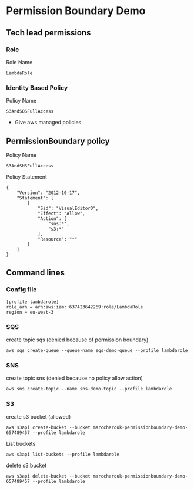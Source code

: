 # Permission Boundary Demo

## Tech lead permissions

### Role

Role Name
```
LambdaRole
```

### Identity Based Policy

Policy Name
``` 
S3AndSQSFullAccess
```

* Give aws managed policies

## PermissionBoundary policy

Policy Name
```
S3AndSNSFullAccess
```

Policy Statement

```
{
    "Version": "2012-10-17",
    "Statement": [
        {
            "Sid": "VisualEditor0",
            "Effect": "Allow",
            "Action": [
                "sns:*",
                "s3:*"
            ],
            "Resource": "*"
        }
    ]
}
```


## Command lines

### Config file

```
[profile lambdarole]
role_arn = arn:aws:iam::637423642269:role/LambdaRole
region = eu-west-3
```

### SQS

create topic sqs (denied because of permission boundary)

```
aws sqs create-queue --queue-name sqs-demo-queue --profile lambdarole
```

### SNS

create topic sns (denied because no policy allow action)

```
aws sns create-topic --name sns-demo-topic --profile lambdarole
```

### S3

create s3 bucket (allowed)

```
aws s3api create-bucket --bucket marccharouk-permissionboundary-demo-657489457 --profile lambdarole
```

List buckets

```
aws s3api list-buckets --profile lambdarole
```

delete s3 bucket

```
aws s3api delete-bucket --bucket marccharouk-permissionboundary-demo-657489457 --profile lambdarole
```